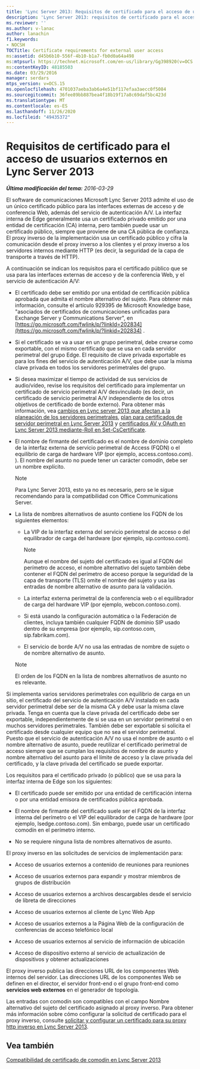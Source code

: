 ```yaml
---
title: 'Lync Server 2013: Requisitos de certificado para el acceso de usuarios externos'
description: 'Lync Server 2013: requisitos de certificado para el acceso de usuarios externos.'
ms.reviewer: ''
ms.author: v-lanac
author: lanachin
f1.keywords:
- NOCSH
TOCTitle: Certificate requirements for external user access
ms:assetid: d45b6b10-556f-4b10-b1a7-fb0d0a64a498
ms:mtpsurl: https://technet.microsoft.com/en-us/library/Gg398920(v=OCS.15)
ms:contentKeyID: 48185503
ms.date: 03/29/2016
manager: serdars
mtps_version: v=OCS.15
ms.openlocfilehash: 4701037aeba3ab6a4e51bf117efaa3aecc0f5084
ms.sourcegitcommit: 36fee89bb887bea4f18b19f17a8c69daf5bc423d
ms.translationtype: MT
ms.contentlocale: es-ES
ms.lasthandoff: 11/26/2020
ms.locfileid: "49435372"
---
```

# <a name="certificate-requirements-for-external-user-access-in-lync-server-2013"></a>Requisitos de certificado para el acceso de usuarios externos en Lync Server 2013

<div data-xmlns="http://www.w3.org/1999/xhtml">

<div class="topic" data-xmlns="http://www.w3.org/1999/xhtml" data-msxsl="urn:schemas-microsoft-com:xslt" data-cs="https://msdn.microsoft.com/">

<div data-asp="https://msdn2.microsoft.com/asp">



</div>

<div id="mainSection">

<div id="mainBody">

<span> </span>

_**Última modificación del tema:** 2016-03-29_

El software de comunicaciones Microsoft Lync Server 2013 admite el uso de un único certificado público para las interfaces externas de acceso y de conferencia Web, además del servicio de autenticación A/V. La interfaz interna de Edge generalmente usa un certificado privado emitido por una entidad de certificación (CA) interna, pero también puede usar un certificado público, siempre que proviene de una CA pública de confianza. El proxy inverso de la implementación usa un certificado público y cifra la comunicación desde el proxy inverso a los clientes y el proxy inverso a los servidores internos mediante HTTP (es decir, la seguridad de la capa de transporte a través de HTTP).

A continuación se indican los requisitos para el certificado público que se usa para las interfaces externas de acceso y de la conferencia Web, y el servicio de autenticación A/V:

  - El certificado debe ser emitido por una entidad de certificación pública aprobada que admita el nombre alternativo del sujeto. Para obtener más información, consulte el artículo 929395 de Microsoft Knowledge base, "asociados de certificados de comunicaciones unificadas para Exchange Server y Communications Server", en [https://go.microsoft.com/fwlink/p/?linkId=202834](https://go.microsoft.com/fwlink/p/?linkid=202834) .

  - Si el certificado se va a usar en un grupo perimetral, debe crearse como exportable, con el mismo certificado que se usa en cada servidor perimetral del grupo Edge. El requisito de clave privada exportable es para los fines del servicio de autenticación A/V, que debe usar la misma clave privada en todos los servidores perimetrales del grupo.

  - Si desea maximizar el tiempo de actividad de sus servicios de audio/vídeo, revise los requisitos del certificado para implementar un certificado de servicio perimetral A/V desvinculado (es decir, un certificado de servicio perimetral A/V independiente de los otros objetivos de certificado de borde externo). Para obtener más información, vea [cambios en Lync server 2013 que afectan a la planeación de los servidores perimetrales](lync-server-2013-changes-in-lync-server-that-affect-edge-server-planning.md), [plan para certificados de servidor perimetral en Lync Server 2013](lync-server-2013-plan-for-edge-server-certificates.md) y [certificados AV y OAuth en Lync Server 2013 mediante-Roll en Set-CsCertificate](lync-server-2013-staging-av-and-oauth-certificates-using-roll-in-https://docs.microsoft.com/powershell/module/skype/Set-CsCertificate).

  - El nombre de firmante del certificado es el nombre de dominio completo de la interfaz externa de servicio perimetral de Access (FQDN) o el equilibrio de carga de hardware VIP (por ejemplo, access.contoso.com). ). El nombre del asunto no puede tener un carácter comodín, debe ser un nombre explícito.
    
    <div>
    

    > [!NOTE]  
    > Para Lync Server 2013, esto ya no es necesario, pero se le sigue recomendando para la compatibilidad con Office Communications Server.

    
    </div>

  - La lista de nombres alternativos de asunto contiene los FQDN de los siguientes elementos:
    
      - La VIP de la interfaz externa del servicio perimetral de acceso o del equilibrador de carga del hardware (por ejemplo, sip.contoso.com).
        
        <div>
        

        > [!NOTE]  
        > Aunque el nombre del sujeto del certificado es igual al FQDN del perímetro de acceso, el nombre alternativo del sujeto también debe contener el FQDN del perímetro de acceso porque la seguridad de la capa de transporte (TLS) omite el nombre del sujeto y usa las entradas de nombre alternativo de asunto para la validación.

        
        </div>
    
      - La interfaz externa perimetral de la conferencia web o el equilibrador de carga del hardware VIP (por ejemplo, webcon.contoso.com).
    
      - Si está usando la configuración automática o la Federación de clientes, incluya también cualquier FQDN de dominio SIP usado dentro de su empresa (por ejemplo, sip.contoso.com, sip.fabrikam.com).
    
      - El servicio de borde A/V no usa las entradas de nombre de sujeto o de nombre alternativo de asunto.
    
    <div>
    

    > [!NOTE]  
    > El orden de los FQDN en la lista de nombres alternativos de asunto no es relevante.

    
    </div>

Si implementa varios servidores perimetrales con equilibrio de carga en un sitio, el certificado del servicio de autenticación A/V instalado en cada servidor perimetral debe ser de la misma CA y debe usar la misma clave privada. Tenga en cuenta que la clave privada del certificado debe ser exportable, independientemente de si se usa en un servidor perimetral o en muchos servidores perimetrales. También debe ser exportable si solicita el certificado desde cualquier equipo que no sea el servidor perimetral. Puesto que el servicio de autenticación A/V no usa el nombre de asunto o el nombre alternativo de asunto, puede reutilizar el certificado perimetral de acceso siempre que se cumplan los requisitos de nombre de asunto y nombre alternativo del asunto para el límite de acceso y la clave privada del certificado, y la clave privada del certificado se puede exportar.

Los requisitos para el certificado privado (o público) que se usa para la interfaz interna de Edge son los siguientes:

  - El certificado puede ser emitido por una entidad de certificación interna o por una entidad emisora de certificados pública aprobada.

  - El nombre de firmante del certificado suele ser el FQDN de la interfaz interna del perímetro o el VIP del equilibrador de carga de hardware (por ejemplo, lsedge.contoso.com). Sin embargo, puede usar un certificado comodín en el perímetro interno.

  - No se requiere ninguna lista de nombres alternativos de asunto.

El proxy inverso en las solicitudes de servicios de implementación para:

  - Acceso de usuarios externos a contenido de reuniones para reuniones

  - Acceso de usuarios externos para expandir y mostrar miembros de grupos de distribución

  - Acceso de usuarios externos a archivos descargables desde el servicio de libreta de direcciones

  - Acceso de usuarios externos al cliente de Lync Web App

  - Acceso de usuarios externos a la Página Web de la configuración de conferencias de acceso telefónico local

  - Acceso de usuarios externos al servicio de información de ubicación

  - Acceso de dispositivo externo al servicio de actualización de dispositivos y obtener actualizaciones

El proxy inverso publica las direcciones URL de los componentes Web internos del servidor. Las direcciones URL de los componentes Web se definen en el director, el servidor front-end o el grupo front-end como **servicios web externos** en el generador de topología.

Las entradas con comodín son compatibles con el campo Nombre alternativo del sujeto del certificado asignado al proxy inverso. Para obtener más información sobre cómo configurar la solicitud de certificado para el proxy inverso, consulte [solicitar y configurar un certificado para su proxy http inverso en Lync Server 2013](lync-server-2013-request-and-configure-a-certificate-for-your-reverse-http-proxy.md).

<div>

## <a name="see-also"></a>Vea también


[Compatibilidad de certificado de comodín en Lync Server 2013](lync-server-2013-wildcard-certificate-support.md)  
  

</div>

</div>

<span> </span>

</div>

</div>

</div>

